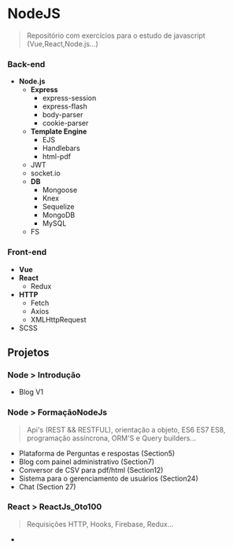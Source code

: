 # NodeJS
>Repositório com exercícios para o estudo de javascript (Vue,React,Node.js...)

  ### Back-end
   
   * __Node.js__
     * __Express__
       * express-session
       * express-flash
       * body-parser
       * cookie-parser
     * __Template Engine__
       * EJS
       * Handlebars
       * html-pdf
     * JWT
     * socket.io
     * __DB__
       * Mongoose
       * Knex
       * Sequelize
       * MongoDB
       * MySQL
     * FS

   ### Front-end

   * __Vue__
   * __React__
     * Redux
   * __HTTP__
     * Fetch
     * Axios
     * XMLHttpRequest
   * SCSS
   


 ## Projetos

   ### Node > Introdução
   * Blog V1 

   ### Node > FormaçãoNodeJs
   >Api's (REST && RESTFUL), orientação a objeto, ES6 ES7 ES8, programação assíncrona, ORM'S e Query builders...
   * Plataforma de Perguntas e respostas (Section5)
   * Blog com painel administrativo (Section7)
   * Conversor de CSV para pdf/html (Section12)
   * Sistema para o gerenciamento de usuários (Section24)
   * Chat (Section 27)

   ### React > ReactJs_0to100
   > Requisições HTTP, Hooks, Firebase, Redux...
   * 
   
